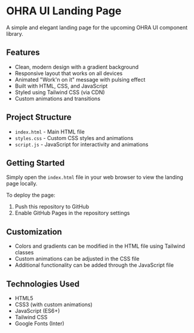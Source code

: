 # OHRA UI Landing Page

A simple and elegant landing page for the upcoming OHRA UI component library.

## Features

- Clean, modern design with a gradient background
- Responsive layout that works on all devices
- Animated "Work'n on it" message with pulsing effect
- Built with HTML, CSS, and JavaScript
- Styled using Tailwind CSS (via CDN)
- Custom animations and transitions

## Project Structure

- `index.html` - Main HTML file
- `styles.css` - Custom CSS styles and animations
- `script.js` - JavaScript for interactivity and animations

## Getting Started

Simply open the `index.html` file in your web browser to view the landing page locally.

To deploy the page:
1. Push this repository to GitHub
2. Enable GitHub Pages in the repository settings

## Customization

- Colors and gradients can be modified in the HTML file using Tailwind classes
- Custom animations can be adjusted in the CSS file
- Additional functionality can be added through the JavaScript file

## Technologies Used

- HTML5
- CSS3 (with custom animations)
- JavaScript (ES6+)
- Tailwind CSS
- Google Fonts (Inter) 